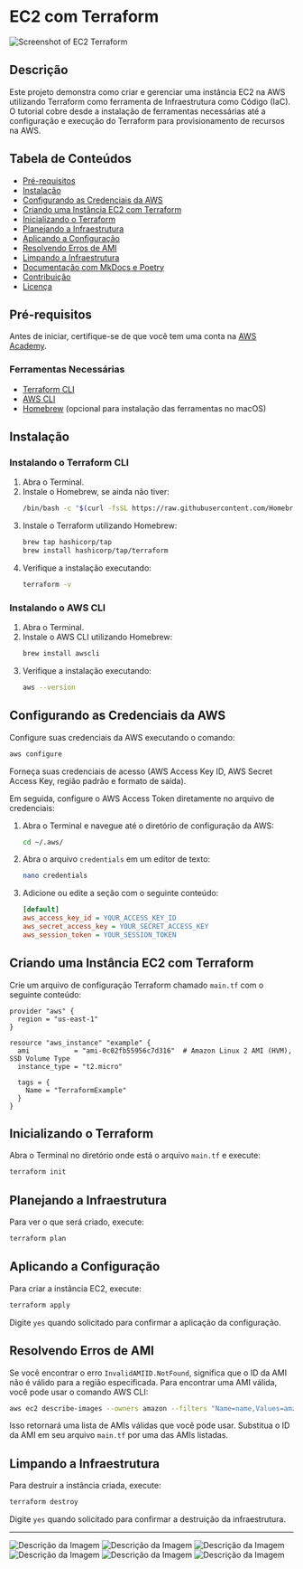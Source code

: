 
# EC2 com Terraform

![Screenshot of EC2 Terraform](https://imgur.com/YDmqBLM.png)

## Descrição

Este projeto demonstra como criar e gerenciar uma instância EC2 na AWS utilizando Terraform como ferramenta de Infraestrutura como Código (IaC). O tutorial cobre desde a instalação de ferramentas necessárias até a configuração e execução do Terraform para provisionamento de recursos na AWS.

## Tabela de Conteúdos

- [Pré-requisitos](#pré-requisitos)
- [Instalação](#instalação)
- [Configurando as Credenciais da AWS](#configurando-as-credenciais-da-aws)
- [Criando uma Instância EC2 com Terraform](#criando-uma-instância-ec2-com-terraform)
- [Inicializando o Terraform](#inicializando-o-terraform)
- [Planejando a Infraestrutura](#planejando-a-infraestrutura)
- [Aplicando a Configuração](#aplicando-a-configuração)
- [Resolvendo Erros de AMI](#resolvendo-erros-de-ami)
- [Limpando a Infraestrutura](#limpando-a-infraestrutura)
- [Documentação com MkDocs e Poetry](#documentação-com-mkdocs-e-poetry)
- [Contribuição](#contribuição)
- [Licença](#licença)

## Pré-requisitos

Antes de iniciar, certifique-se de que você tem uma conta na [AWS Academy](https://aws.amazon.com/training/awsacademy/).

### Ferramentas Necessárias

- [Terraform CLI](https://www.terraform.io/downloads.html)
- [AWS CLI](https://aws.amazon.com/cli/)
- [Homebrew](https://brew.sh/) (opcional para instalação das ferramentas no macOS)

## Instalação

### Instalando o Terraform CLI

1. Abra o Terminal.
2. Instale o Homebrew, se ainda não tiver:
   ```sh
   /bin/bash -c "$(curl -fsSL https://raw.githubusercontent.com/Homebrew/install/HEAD/install.sh)"
   ```
3. Instale o Terraform utilizando Homebrew:
   ```sh
   brew tap hashicorp/tap
   brew install hashicorp/tap/terraform
   ```
4. Verifique a instalação executando:
   ```sh
   terraform -v
   ```

### Instalando o AWS CLI

1. Abra o Terminal.
2. Instale o AWS CLI utilizando Homebrew:
   ```sh
   brew install awscli
   ```
3. Verifique a instalação executando:
   ```sh
   aws --version
   ```

## Configurando as Credenciais da AWS

Configure suas credenciais da AWS executando o comando:
```sh
aws configure
```
Forneça suas credenciais de acesso (AWS Access Key ID, AWS Secret Access Key, região padrão e formato de saída).

Em seguida, configure o AWS Access Token diretamente no arquivo de credenciais:

1. Abra o Terminal e navegue até o diretório de configuração da AWS:
   ```sh
   cd ~/.aws/
   ```
2. Abra o arquivo `credentials` em um editor de texto:
   ```sh
   nano credentials
   ```
3. Adicione ou edite a seção com o seguinte conteúdo:
   ```ini
   [default]
   aws_access_key_id = YOUR_ACCESS_KEY_ID
   aws_secret_access_key = YOUR_SECRET_ACCESS_KEY
   aws_session_token = YOUR_SESSION_TOKEN
   ```

## Criando uma Instância EC2 com Terraform

Crie um arquivo de configuração Terraform chamado `main.tf` com o seguinte conteúdo:
```hcl
provider "aws" {
  region = "us-east-1"
}

resource "aws_instance" "example" {
  ami           = "ami-0c02fb55956c7d316"  # Amazon Linux 2 AMI (HVM), SSD Volume Type
  instance_type = "t2.micro"

  tags = {
    Name = "TerraformExample"
  }
}
```

## Inicializando o Terraform

Abra o Terminal no diretório onde está o arquivo `main.tf` e execute:
```sh
terraform init
```

## Planejando a Infraestrutura

Para ver o que será criado, execute:
```sh
terraform plan
```

## Aplicando a Configuração

Para criar a instância EC2, execute:
```sh
terraform apply
```
Digite `yes` quando solicitado para confirmar a aplicação da configuração.

## Resolvendo Erros de AMI

Se você encontrar o erro `InvalidAMIID.NotFound`, significa que o ID da AMI não é válido para a região especificada. Para encontrar uma AMI válida, você pode usar o comando AWS CLI:
```sh
aws ec2 describe-images --owners amazon --filters "Name=name,Values=amzn2-ami-hvm-2.0.????????-x86_64-gp2"
```
Isso retornará uma lista de AMIs válidas que você pode usar. Substitua o ID da AMI em seu arquivo `main.tf` por uma das AMIs listadas.

## Limpando a Infraestrutura

Para destruir a instância criada, execute:
```sh
terraform destroy
```
Digite `yes` quando solicitado para confirmar a destruição da infraestrutura.


---

![Descrição da Imagem](https://imgur.com/YDmqBLM.png)
![Descrição da Imagem](https://imgur.com/5wGiYvp.png)
![Descrição da Imagem](https://imgur.com/lir3Q6i.png)
![Descrição da Imagem](https://imgur.com/bsODkmI.png)
![Descrição da Imagem](https://imgur.com/jtW58gU.png)
![Descrição da Imagem](https://imgur.com/C8auRXO.png)

